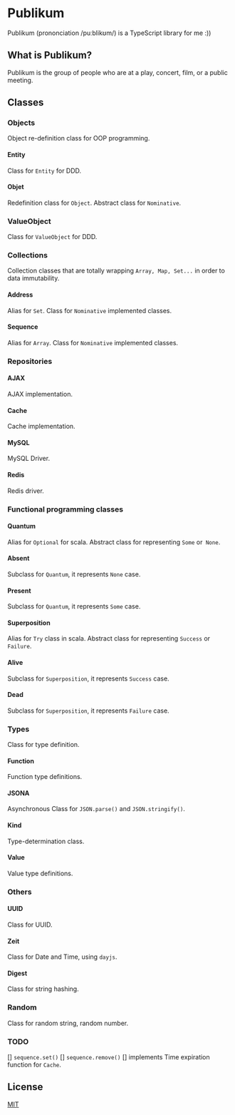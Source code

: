 # Publikum

Publikum (prononciation /puːblikʊm/) is a TypeScript library for me :))

## What is Publikum?

Publikum is the group of people who are at a play, concert, film, or a public meeting.

## Classes

### Objects
Object re-definition class for OOP programming.

#### Entity
Class for `Entity` for DDD.

#### Objet
Redefinition class for `Object`. Abstract class for `Nominative`.

### ValueObject
Class for `ValueObject` for DDD. 


### Collections
Collection classes that are totally wrapping `Array, Map, Set...` in order to data immutability.

#### Address
Alias for `Set`. Class for `Nominative` implemented classes.

#### Sequence
Alias for `Array`. Class for `Nominative` implemented classes.


### Repositories

#### AJAX
AJAX implementation.

#### Cache
Cache implementation.

#### MySQL
MySQL Driver.

#### Redis
Redis driver.


### Functional programming classes

#### Quantum
Alias for `Optional` for scala. Abstract class for representing `Some` or` None`.

#### Absent
Subclass for `Quantum`, it represents `None` case.

#### Present
Subclass for `Quantum`, it represents `Some` case.

#### Superposition
Alias for `Try` class in scala. Abstract class for representing `Success` or `Failure`.

#### Alive
Subclass for `Superposition`, it represents `Success` case.

#### Dead
Subclass for `Superposition`, it represents `Failure` case.
 

### Types
Class for type definition.

#### Function
Function type definitions.

#### JSONA
Asynchronous Class for `JSON.parse()` and `JSON.stringify()`.

#### Kind
Type-determination class.

#### Value
Value type definitions.


### Others

#### UUID
Class for UUID.

#### Zeit
Class for Date and Time, using `dayjs`. 

#### Digest
Class for string hashing.

### Random
Class for random string, random number.


### TODO
[] `sequence.set()`
[] `sequence.remove()`
[] implements Time expiration function for `Cache`.

## License

[MIT](LICENSE)
